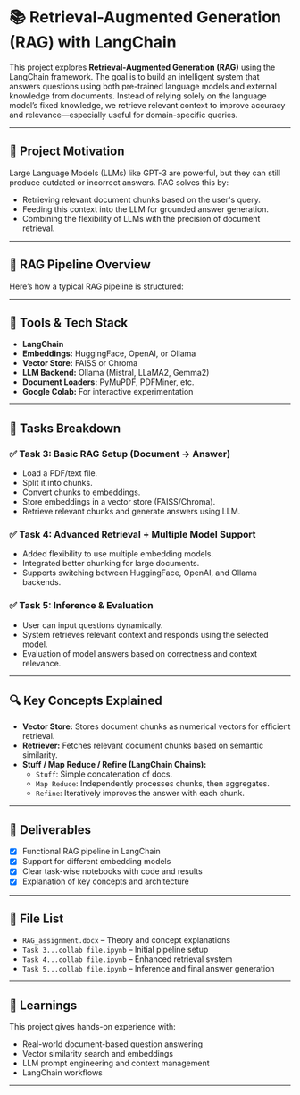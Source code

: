 # 📚 Retrieval-Augmented Generation (RAG) with LangChain

This project explores **Retrieval-Augmented Generation (RAG)** using the LangChain framework. The goal is to build an intelligent system that answers questions using both pre-trained language models and external knowledge from documents. Instead of relying solely on the language model’s fixed knowledge, we retrieve relevant context to improve accuracy and relevance—especially useful for domain-specific queries.

---

## 🚀 Project Motivation

Large Language Models (LLMs) like GPT-3 are powerful, but they can still produce outdated or incorrect answers. RAG solves this by:
- Retrieving relevant document chunks based on the user's query.
- Feeding this context into the LLM for grounded answer generation.
- Combining the flexibility of LLMs with the precision of document retrieval.

---

## 🧱 RAG Pipeline Overview

Here’s how a typical RAG pipeline is structured:


---

## 🔧 Tools & Tech Stack

- **LangChain**
- **Embeddings:** HuggingFace, OpenAI, or Ollama
- **Vector Store:** FAISS or Chroma
- **LLM Backend:** Ollama (Mistral, LLaMA2, Gemma2)
- **Document Loaders:** PyMuPDF, PDFMiner, etc.
- **Google Colab:** For interactive experimentation

---

## 📁 Tasks Breakdown

### ✅ Task 3: Basic RAG Setup (Document → Answer)
- Load a PDF/text file.
- Split it into chunks.
- Convert chunks to embeddings.
- Store embeddings in a vector store (FAISS/Chroma).
- Retrieve relevant chunks and generate answers using LLM.

### ✅ Task 4: Advanced Retrieval + Multiple Model Support
- Added flexibility to use multiple embedding models.
- Integrated better chunking for large documents.
- Supports switching between HuggingFace, OpenAI, and Ollama backends.

### ✅ Task 5: Inference & Evaluation
- User can input questions dynamically.
- System retrieves relevant context and responds using the selected model.
- Evaluation of model answers based on correctness and context relevance.

---

## 🔍 Key Concepts Explained

- **Vector Store:** Stores document chunks as numerical vectors for efficient retrieval.
- **Retriever:** Fetches relevant document chunks based on semantic similarity.
- **Stuff / Map Reduce / Refine (LangChain Chains):**
  - `Stuff`: Simple concatenation of docs.
  - `Map Reduce`: Independently processes chunks, then aggregates.
  - `Refine`: Iteratively improves the answer with each chunk.

---

## 📌 Deliverables

- [x] Functional RAG pipeline in LangChain
- [x] Support for different embedding models
- [x] Clear task-wise notebooks with code and results
- [x] Explanation of key concepts and architecture

---

## 📎 File List

- `RAG_assignment.docx` – Theory and concept explanations
- `Task 3...collab file.ipynb` – Initial pipeline setup
- `Task 4...collab file.ipynb` – Enhanced retrieval system
- `Task 5...collab file.ipynb` – Inference and final answer generation

---

## 🧠 Learnings

This project gives hands-on experience with:
- Real-world document-based question answering
- Vector similarity search and embeddings
- LLM prompt engineering and context management
- LangChain workflows

---

